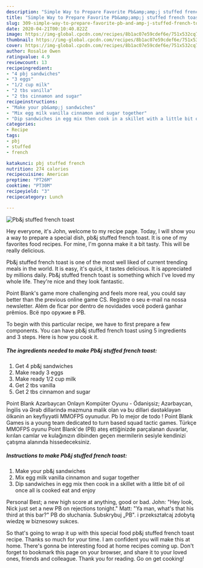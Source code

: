 ```yaml
---
description: "Simple Way to Prepare Favorite Pb&amp;amp;j stuffed french toast"
title: "Simple Way to Prepare Favorite Pb&amp;amp;j stuffed french toast"
slug: 309-simple-way-to-prepare-favorite-pb-and-amp-j-stuffed-french-toast
date: 2020-04-21T00:10:40.822Z
image: https://img-global.cpcdn.com/recipes/8b1ac07e59cdef6e/751x532cq70/pbj-stuffed-french-toast-recipe-main-photo.jpg
thumbnail: https://img-global.cpcdn.com/recipes/8b1ac07e59cdef6e/751x532cq70/pbj-stuffed-french-toast-recipe-main-photo.jpg
cover: https://img-global.cpcdn.com/recipes/8b1ac07e59cdef6e/751x532cq70/pbj-stuffed-french-toast-recipe-main-photo.jpg
author: Rosalie Owen
ratingvalue: 4.9
reviewcount: 13
recipeingredient:
- "4 pbj sandwiches"
- "3 eggs"
- "1/2 cup milk"
- "2 tbs vanilla"
- "2 tbs cinnamon and sugar"
recipeinstructions:
- "Make your pb&amp;j sandwiches"
- "Mix egg milk vanilla cinnamon and sugar together"
- "Dip sandwiches in egg mix then cook in a skillet with a little bit of oil once all is cooked eat and enjoy"
categories:
- Recipe
tags:
- pbj
- stuffed
- french

katakunci: pbj stuffed french 
nutrition: 274 calories
recipecuisine: American
preptime: "PT26M"
cooktime: "PT30M"
recipeyield: "3"
recipecategory: Lunch

---
```



![Pb&amp;j stuffed french toast](https://img-global.cpcdn.com/recipes/8b1ac07e59cdef6e/751x532cq70/pbj-stuffed-french-toast-recipe-main-photo.jpg)

Hey everyone, it's John, welcome to my recipe page. Today, I will show you a way to prepare a special dish, pb&amp;j stuffed french toast. It is one of my favorites food recipes. For mine, I'm gonna make it a bit tasty. This will be really delicious.

Pb&amp;j stuffed french toast is one of the most well liked of current trending meals in the world. It is easy, it's quick, it tastes delicious. It is appreciated by millions daily. Pb&amp;j stuffed french toast is something which I've loved my whole life. They're nice and they look fantastic.

Point Blank&#39;s game more challenging and feels more real, you could say better than the previous online game CS. Registre o seu e-mail na nossa newsletter. Além de ficar por dentro de novidades você poderá ganhar prêmios. Всё про оружие в PB.


To begin with this particular recipe, we have to first prepare a few components. You can have pb&amp;j stuffed french toast using 5 ingredients and 3 steps. Here is how you cook it.

<!--inarticleads1-->

##### The ingredients needed to make Pb&amp;j stuffed french toast:

1. Get 4 pb&amp;j sandwiches
1. Make ready 3 eggs
1. Make ready 1/2 cup milk
1. Get 2 tbs vanilla
1. Get 2 tbs cinnamon and sugar


Point Blank Azərbaycan Onlayn Kompüter Oyunu - Ödənişsiz; Azərbaycan, İngilis və Ərəb dillərində məzmuna malik olan və bu dilləri dəstəkləyən ölkənin ən keyfiyyətli MMOFPS oyunudur. Pb lo mejor de todo ! Point Blank Games is a young team dedicated to turn based squad tactic games. Türkçe MMOFPS oyunu Point Blank&#39;de (PB) ateş ettiğinizde parçalanan duvarlar, kırılan camlar ve kulağınızın dibinden geçen mermilerin sesiyle kendinizi çatışma alanında hissedeceksiniz. 

<!--inarticleads2-->

##### Instructions to make Pb&amp;j stuffed french toast:

1. Make your pb&amp;j sandwiches
1. Mix egg milk vanilla cinnamon and sugar together
1. Dip sandwiches in egg mix then cook in a skillet with a little bit of oil once all is cooked eat and enjoy


Personal Best; a new high score at anything, good or bad. John: &#34;Hey look, Nick just set a new PB on rejections tonight.&#34; Matt: &#34;Ya man, what&#39;s that his third at this bar?&#34; PB do słuchania. Subskrybuj „PB&#34;. i przekształcaj zdobytą wiedzę w biznesowy sukces. 

So that's going to wrap it up with this special food pb&amp;j stuffed french toast recipe. Thanks so much for your time. I am confident you will make this at home. There's gonna be interesting food at home recipes coming up. Don't forget to bookmark this page on your browser, and share it to your loved ones, friends and colleague. Thank you for reading. Go on get cooking!
